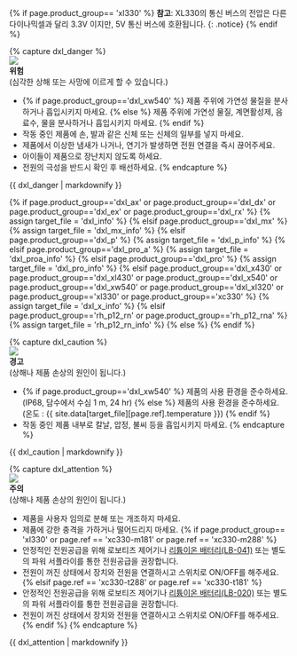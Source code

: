 
{% if page.product_group== 'xl330' %}
**참고**: XL330의 통신 버스의 전압은 다른 다이나믹셀과 달리 3.3V 이지만, 5V 통신 버스에 호환됩니다.
{: .notice}
{% endif %}

{% capture dxl_danger %}  
![](/assets/images/icon_warning.png)  
**위험**  
(심각한 상해 또는 사망에 이르게 할 수 있습니다.)
- {% if page.product_group=='dxl_xw540' %} 제품 주위에 가연성 물질을 분사하거나 흡입시키지 마세요. {% else %} 제품 주위에 가연성 물질, 계면활성제, 음료수, 물을 분사하거나 흡입시키지 마세요. {% endif %}
- 작동 중인 제품에 손, 발과 같은 신체 또는 신체의 일부를 넣지 마세요.
- 제품에서 이상한 냄새가 나거나, 연기가 발생하면 전원 연결을 즉시 끊어주세요.
- 아이들이 제품으로 장난치지 않도록 하세요.
- 전원의 극성을 반드시 확인 후 배선하세요.
{% endcapture %}
<div class="notice--danger">{{ dxl_danger | markdownify }}</div>

{% if page.product_group=='dxl_ax' or page.product_group=='dxl_dx' or page.product_group=='dxl_ex' or page.product_group=='dxl_rx' %}
  {% assign target_file = 'dxl_info' %}
{% elsif page.product_group=='dxl_mx' %}
  {% assign target_file = 'dxl_mx_info' %}
{% elsif page.product_group=='dxl_p' %}
  {% assign target_file = 'dxl_p_info' %}
{% elsif page.product_group=='dxl_pro_a' %}
  {% assign target_file = 'dxl_proa_info' %}
{% elsif page.product_group=='dxl_pro' %}
  {% assign target_file = 'dxl_pro_info' %}
{% elsif page.product_group=='dxl_x430' or page.product_group=='dxl_xl430' or page.product_group=='dxl_x540' or page.product_group=='dxl_xw540' or page.product_group=='dxl_xl320' or page.product_group=='xl330' or page.product_group=='xc330' %}
  {% assign target_file = 'dxl_x_info' %}
{% elsif page.product_group=='rh_p12_rn' or page.product_group=='rh_p12_rna' %}
  {% assign target_file = 'rh_p12_rn_info' %}
{% else %}
{% endif %}

{% capture dxl_caution %}  
![](/assets/images/icon_warning.png)  
**경고**  
(상해나 제품 손상의 원인이 됩니다.)
- {% if page.product_group=='dxl_xw540' %} 제품의 사용 환경을 준수하세요. (IP68, 담수에서 수심 1 m, 24 hr) {% else %} 제품의 사용 환경을 준수하세요. (온도 : {{ site.data[target_file][page.ref].temperature }}) {% endif %}
- 작동 중인 제품 내부로 칼날, 압정, 불씨 등을 흡입시키지 마세요.
{% endcapture %}
<div class="notice--warning">{{ dxl_caution | markdownify }}</div>

{% capture dxl_attention %}  
![](/assets/images/icon_warning.png)  
**주의**  
(상해나 제품 손상의 원인이 됩니다.)
- 제품을 사용자 임의로 분해 또는 개조하지 마세요.
- 제품에 강한 충격을 가하거나 떨어드리지 마세요.
{% if page.product_group== 'xl330' or page.ref == 'xc330-m181' or page.ref == 'xc330-m288' %}
- 안정적인 전원공급을 위해 로보티즈 제어기나 [리튬이온 배터리(LB-041)](https://www.robotis.com/shop/item.php?it_id=903-0220-001) 또는 별도의 파워 서플라이를 통한 전원공급을 권장합니다.
- 전원이 꺼진 상태에서 장치와 전원을 연결하시고 스위치로 ON/OFF를 해주세요.
{% elsif page.ref == 'xc330-t288' or page.ref == 'xc330-t181' %}
- 안정적인 전원공급을 위해 로보티즈 제어기나 [리튬이온 배터리(LB-020)](https://www.robotis.com/shop/item.php?it_id=903-0277-000) 또는 별도의 파워 서플라이를 통한 전원공급을 권장합니다.
- 전원이 꺼진 상태에서 장치와 전원을 연결하시고 스위치로 ON/OFF를 해주세요.
{% endif %}
{% endcapture %}
<div class="notice--warning">{{ dxl_attention | markdownify }}</div>
